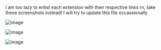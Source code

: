 I am too lazy to enlist each extension with their respective links rn, take these screenshots instead! I will try to update this file occassionally

![image](https://user-images.githubusercontent.com/78267371/211167689-68395be7-c30b-49c3-8d45-d7707d861018.png)

![image](https://user-images.githubusercontent.com/78267371/211167694-e6278511-6eb2-40cd-8db7-68e6c4db0db9.png)

![image](https://user-images.githubusercontent.com/78267371/211167698-270e1bcd-cacd-4405-8d19-050930304f61.png)
